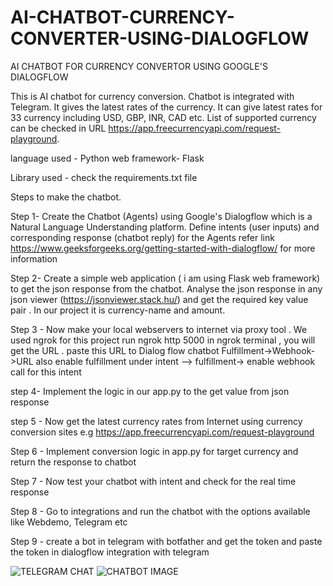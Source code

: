 # AI-CHATBOT-CURRENCY-CONVERTER-USING-DIALOGFLOW
AI CHATBOT FOR CURRENCY CONVERTOR USING GOOGLE'S  DIALOGFLOW

This is AI chatbot for currency conversion. Chatbot is integrated with Telegram.  It gives the latest rates of the currency.
It can give latest rates for 33 currency including USD, GBP, INR, CAD etc. List of supported currency can be checked in URL https://app.freecurrencyapi.com/request-playground.

language used -  Python
web framework- Flask


Library used - check the requirements.txt file


Steps to make the chatbot.

Step 1- Create the Chatbot (Agents) using Google's Dialogflow which is a Natural Language
        Understanding platform. Define intents (user inputs) and corresponding response	(chatbot reply) for the Agents
        refer link https://www.geeksforgeeks.org/getting-started-with-dialogflow/     for more information

Step 2- Create a simple web application ( i am using Flask web framework) to get the json
        response from the chatbot. Analyse the json response in any json viewer (https://jsonviewer.stack.hu/) and get
        the required key value pair . In our project it is currency-name and amount.

Step 3 - Now make your local webservers to internet via proxy tool . We used ngrok for this project
         run ngrok http 5000  in ngrok terminal , you will get the URL . paste this URL to Dialog flow chatbot 
         Fulfillment->Webhook->URL
         also enable fulfillment under intent --> fulfillment-> enable webhook call for this intent 

step 4-  Implement the logic in our app.py to the get value from json response

step 5 - Now get the latest currency rates from Internet using currency conversion sites
         e.g  https://app.freecurrencyapi.com/request-playground

Step 6 - Implement conversion logic in app.py for target currency and return the response
         to chatbot 

Step 7 - Now test your chatbot with intent and check for the real time response

Step 8 - Go to integrations and run the chatbot with the options available like Webdemo, Telegram etc

Step 9 - create a bot in telegram with botfather and get the token and paste the token in dialogflow integration with telegram
          
![TELEGRAM CHAT](https://github.com/user-attachments/assets/bb08efe3-1902-4fd4-a828-2ed7dcea08a3)
![CHATBOT IMAGE](https://github.com/user-attachments/assets/ee507036-44cc-4038-9c98-29880fd80d3d)


 


